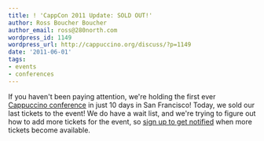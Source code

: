 ```yaml
---
title: ! 'CappCon 2011 Update: SOLD OUT!'
author: Ross Boucher Boucher
author_email: ross@280north.com
wordpress_id: 1149
wordpress_url: http://cappuccino.org/discuss/?p=1149
date: '2011-06-01'
tags:
- events
- conferences
---
```


If you haven't been paying attention, we're holding the first ever [Cappuccino conference](http://cappcon.org) in just 10 days in San Francisco! Today, we sold our last tickets to the event! We do have a wait list, and we're trying to figure out how to add more tickets for the event, so [sign up to get notified](https://cappcon.stripe.com) when more tickets become available.
